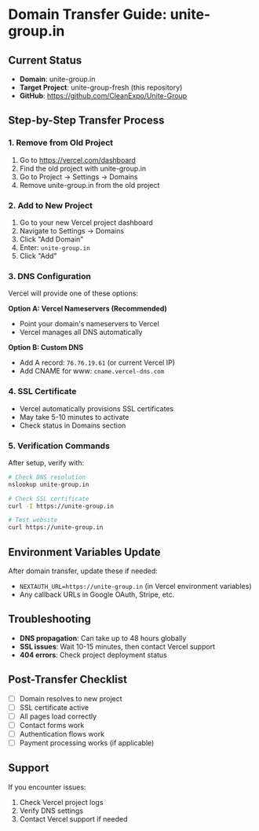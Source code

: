 # Domain Transfer Guide: unite-group.in

## Current Status
- **Domain**: unite-group.in
- **Target Project**: unite-group-fresh (this repository)
- **GitHub**: https://github.com/CleanExpo/Unite-Group

## Step-by-Step Transfer Process

### 1. Remove from Old Project
1. Go to https://vercel.com/dashboard
2. Find the old project with unite-group.in
3. Go to Project → Settings → Domains
4. Remove unite-group.in from the old project

### 2. Add to New Project
1. Go to your new Vercel project dashboard
2. Navigate to Settings → Domains
3. Click "Add Domain"
4. Enter: `unite-group.in`
5. Click "Add"

### 3. DNS Configuration
Vercel will provide one of these options:

**Option A: Vercel Nameservers (Recommended)**
- Point your domain's nameservers to Vercel
- Vercel manages all DNS automatically

**Option B: Custom DNS**
- Add A record: `76.76.19.61` (or current Vercel IP)
- Add CNAME for www: `cname.vercel-dns.com`

### 4. SSL Certificate
- Vercel automatically provisions SSL certificates
- May take 5-10 minutes to activate
- Check status in Domains section

### 5. Verification Commands
After setup, verify with:
```bash
# Check DNS resolution
nslookup unite-group.in

# Check SSL certificate
curl -I https://unite-group.in

# Test website
curl https://unite-group.in
```

## Environment Variables Update
After domain transfer, update these if needed:
- `NEXTAUTH_URL=https://unite-group.in` (in Vercel environment variables)
- Any callback URLs in Google OAuth, Stripe, etc.

## Troubleshooting
- **DNS propagation**: Can take up to 48 hours globally
- **SSL issues**: Wait 10-15 minutes, then contact Vercel support
- **404 errors**: Check project deployment status

## Post-Transfer Checklist
- [ ] Domain resolves to new project
- [ ] SSL certificate active
- [ ] All pages load correctly
- [ ] Contact forms work
- [ ] Authentication flows work
- [ ] Payment processing works (if applicable)

## Support
If you encounter issues:
1. Check Vercel project logs
2. Verify DNS settings
3. Contact Vercel support if needed
